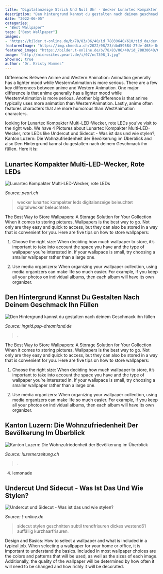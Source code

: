 ```yaml
---
title: "Digitalanzeige Strich Und Null Uhr - Wecker Lunartec Kompakter Leds Digitalanzeige Beleuchtet Digitalwecker Beleuchtete"
description: "Den hintergrund kannst du gestalten nach deinem geschmack ihn füllen"
date: "2022-06-05"
categories:
- "Best Wallpaper"
tags: ["Best Wallpaper"]
images:
- "https://bilder.t-online.de/b/78/83/06/40/id_78830640/610/tid_da/der-undercut-kann-subtil-aber-auch-auffaellig-kurz-geschnitten-werden-.jpg"
featuredImage: "https://img.chmedia.ch/2022/08/23/dbd59584-27de-468e-8446-ac70cf63ac78.png?width=480&amp;height=387&amp;fit=bounds&amp;quality=75&amp;auto=webp&amp;crop=240,194,x0,y0"
featured_image: "https://bilder.t-online.de/b/78/83/06/40/id_78830640/610/tid_da/der-undercut-kann-subtil-aber-auch-auffaellig-kurz-geschnitten-werden-.jpg"
image: "http://microsites.pearl.de/i/07/nc7398_1.jpg"
ShowToc: true
author: "Dr. Kristy Hammes"
---
```



Differences Between Anime and Western Animation: Animation generally has a lighter mood while WesternAnimation is more serious.
There are a few key differences between anime and Western Animation. One major difference is that anime generally has a lighter mood while WesternAnimation is more serious. Another big difference is that anime typically uses more animation than WesternAnimation. Lastly, anime often features characters that are more humorous than WestAnimation characters.

	

		
looking for Lunartec Kompakter Multi-LED-Wecker, rote LEDs you've visit to the right web. We have 4 Pictures about Lunartec Kompakter Multi-LED-Wecker, rote LEDs like Undercut und Sidecut - Was ist das und wie stylen?, Kanton Luzern: Die Wohnzufriedenheit der Bevölkerung im Überblick and also Den Hintergrund kannst du gestalten nach deinem Geschmack ihn füllen. Here it is:
		
    
## Lunartec Kompakter Multi-LED-Wecker, Rote LEDs

<img loading=lazy src="http://microsites.pearl.de/i/07/nc7398_1.jpg" onerror="this.onerror=null;this.src='https://tse1.mm.bing.net/th?id=OIP._AujegsCxhT8PYhw3fwlQgHaFj&amp;pid=15.1';" alt="Lunartec Kompakter Multi-LED-Wecker, rote LEDs">

_Source: pearl.ch_

>wecker lunartec kompakter leds digitalanzeige beleuchtet digitalwecker beleuchtete. 

	

The Best Way to Store Wallpapers: A Storage Solution for Your Collection
When it comes to storing pictures, Wallpapers is the best way to go. Not only are they easy and quick to access, but they can also be stored in a way that is convenient for you. Here are five tips on how to store wallpapers:
1) Choose the right size: When deciding how much wallpaper to store, it’s important to take into account the space you have and the type of wallpaper you’re interested in. If your wallspace is small, try choosing a smaller wallpaper rather than a large one.

2) Use media organizers: When organizing your wallpaper collection, using media organizers can make life so much easier. For example, if you keep all your photos on individual albums, then each album will have its own organizer.

    
## Den Hintergrund Kannst Du Gestalten Nach Deinem Geschmack Ihn Füllen

<img loading=lazy src="http://www.ingrid.psp-dreamland.de/uebersetzungen/essex-girl/Uhr/Uhr-blaugruen.jpg" onerror="this.onerror=null;this.src='https://tse4.mm.bing.net/th?id=OIP.cn55_zuDAzVJ4JOyfXwZuQAAAA&amp;pid=15.1';" alt="Den Hintergrund kannst du gestalten nach deinem Geschmack ihn füllen">

_Source: ingrid.psp-dreamland.de_

>. 

	

The Best Way to Store Wallpapers: A Storage Solution for Your Collection
When it comes to storing pictures, Wallpapers is the best way to go. Not only are they easy and quick to access, but they can also be stored in a way that is convenient for you. Here are five tips on how to store wallpapers:
1) Choose the right size: When deciding how much wallpaper to store, it’s important to take into account the space you have and the type of wallpaper you’re interested in. If your wallspace is small, try choosing a smaller wallpaper rather than a large one.

2) Use media organizers: When organizing your wallpaper collection, using media organizers can make life so much easier. For example, if you keep all your photos on individual albums, then each album will have its own organizer.

    
## Kanton Luzern: Die Wohnzufriedenheit Der Bevölkerung Im Überblick

<img loading=lazy src="https://img.chmedia.ch/2022/08/23/dbd59584-27de-468e-8446-ac70cf63ac78.png?width=480&amp;height=387&amp;fit=bounds&amp;quality=75&amp;auto=webp&amp;crop=240,194,x0,y0" onerror="this.onerror=null;this.src='https://tse3.mm.bing.net/th?id=OIP.bGaPgTftcL_5nYkr2OJqcQDwDC&amp;pid=15.1';" alt="Kanton Luzern: Die Wohnzufriedenheit der Bevölkerung im Überblick">

_Source: luzernerzeitung.ch_

>. 

	

4. lemonade 

    
## Undercut Und Sidecut - Was Ist Das Und Wie Stylen?

<img loading=lazy src="https://bilder.t-online.de/b/78/83/06/40/id_78830640/610/tid_da/der-undercut-kann-subtil-aber-auch-auffaellig-kurz-geschnitten-werden-.jpg" onerror="this.onerror=null;this.src='https://tse1.mm.bing.net/th?id=OIP.z2mhcBlosEzxh3Kp6gJg-gHaEK&amp;pid=15.1';" alt="Undercut und Sidecut - Was ist das und wie stylen?">

_Source: t-online.de_

>sidecut stylen geschnitten subtil trendfrisuren dickes westend61 auffällig kurzhaarfrisuren. 

	

Design and Basics: How to select a wallpaper and what is included in a typical job.
When selecting a wallpaper for your home or office, it is important to understand the basics. Included in most wallpaper choices are the colors and patterns that will be used, as well as the sizes of each image. Additionally, the quality of the wallpaper will be determined by how often it will need to be changed and how richly it will be decorated.

